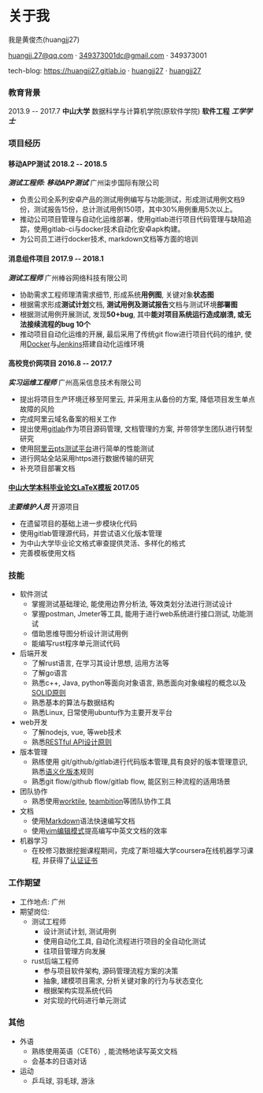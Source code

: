 # 关于我

我是黄俊杰(huangjj27<i class="fa fa-male" aria-hidden="true"></i>)
<!-- <i class="fa fa-phone" aria-hidden="true"></i> (+86)188-1948-1262 · -->
<i class="fa fa-envelope-o" aria-hidden="true"></i> <huangjj.27@qq.com> · <i class="fa fa-envelope-o" aria-hidden="true"></i> <349373001dc@gmail.com> · <i class="fa fa-qq" aria-hidden="true"></i> 349373001

<i class="fa fa-book" aria-hidden="true"></i> tech-blog: <https://huangjj27.gitlab.io> · <i class="fa fa-github" aria-hidden="true"></i> [huangjj27](https://github.com/huangjj27) · <i class="fa fa-gitlab" aria-hidden="true"></i> [huangjj27](https://gitlab.com/huangjj27)

### <i class="fa fa-graduation-cap" aria-hidden="true"></i> 教育背景
2013.9 -- 2017.7 **中山大学** 数据科学与计算机学院(原软件学院) **软件工程** **_工学学士_**

### <i class="fa fa-users" aria-hidden="true"></i> 项目经历

#### 移动APP测试 2018.2 -- 2018.5
**_测试工程师: 移动APP测试_** 广州柒步国际有限公司
- 负责公司全系列安卓产品的测试用例编写与功能测试，形成测试用例文档9份，测试报告15份，总计测试用例150项，其中30%用例重用5次以上。
- 推动公司项目管理与自动化运维部署，使用gitlab进行项目代码管理与缺陷追踪，使用gitlab-ci与docker技术自动化安卓apk构建。
- 为公司员工进行docker技术, markdown文档等方面的培训

#### 消息组件项目 2017.9 -- 2018.1
**_测试工程师_** 广州棒谷网络科技有限公司

- 协助需求工程师理清需求细节, 形成系统**用例图**, 关键对象**状态图**
- 根据需求形成**测试计划**文档, **测试用例及测试报告**文档与测试环境**部署图**
- 根据测试用例开展测试, 发现**50+bug**, 其中**能对项目系统运行造成崩溃, 或无法接续流程的bug 10个**
- 推动项目自动化运维的开展, 最后采用了传统git flow进行项目代码的维护, 使用[Docker]与[Jenkins]搭建自动化运维环境

#### 高校竞价网项目 2016.8 -- 2017.7
**_实习运维工程师_** 广州高采信息技术有限公司

- 提出将项目生产环境迁移至阿里云, 并采用主从备份的方案, 降低项目发生单点故障的风险
- 完成阿里云域名备案的相关工作
- 提出使用[gitlab]作为项目源码管理, 文档管理的方案, 并带领学生团队进行转型研究
- 使用[阿里云pts测试平台]进行简单的性能测试
- 进行网站全站采用https进行数据传输的研究
- 补充项目部署文档

#### [中山大学本科毕业论文LaTeX模板] 2017.05
**_主要维护人员_** 开源项目

- 在遗留项目的基础上进一步模块化代码
- 使用gitlab管理源代码，并尝试语义化版本管理
- 为中山大学毕业论文格式审查提供灵活、多样化的格式
- 完善模板使用文档

[Docker]: https://www.docker.com/
[Jenkins]: https://jenkins.io/
[gitlab]: https://about.gitlab.com
[阿里云pts测试平台]: https://www.aliyun.com/product/pts
[中山大学本科毕业论文LaTeX模板]: https://gitlab.com/sysu-gitlab/latex-group/thesis

### <i class="fa fa-cogs" aria-hidden="true"></i> 技能
- 软件测试
    - 掌握测试基础理论, 能使用边界分析法, 等效类划分法进行测试设计
    - 掌握postman, Jmeter等工具, 能用于进行web系统进行接口测试, 功能测试
    - 借助思维导图分析设计测试用例
    - 能编写rust程序单元测试代码
- 后端开发
    - 了解rust语言, 在学习其设计思想, 运用方法等
    - 了解go语言
    - 熟悉c++, Java, python等面向对象语言, 熟悉面向对象编程的概念以及[SOLID原则]
    - 熟悉基本的算法与数据结构
    - 熟悉Linux, 日常使用ubuntu作为主要开发平台
- web开发
    - 了解nodejs, vue, 等web技术
    - 熟悉[RESTful API设计原则]
- 版本管理
    - 熟练使用 git/github/gitlab进行代码版本管理,具有良好的版本管理意识, 熟悉[语义化版本]规则
    - 熟悉git flow/github flow/gitlab flow, 能区别三种流程的适用场景
- 团队协作
    - 熟悉使用[worktile], [teambition]等团队协作工具
- 文档
    - 使用[Markdown]语法快速编写文档
    - 使用[vim编辑模式]提高编写中英文文档的效率
- 机器学习
    - 在校修习数据挖掘课程期间，完成了斯坦福大学coursera在线机器学习课程, 并获得了[认证证书](https://www.coursera.org/account/accomplishments/certificate/H6YXN2KDFRRD)

[RESTful API设计原则]: http://www.ruanyifeng.com/blog/2014/05/restful_api.html
[SOLID原则]: https://en.wikipedia.org/wiki/SOLID_(object-oriented_design)
[语义化版本]: http://semver.org/lang/zh-CN/
[worktile]: https://worktile.com/
[teambition]: https://www.teambition.com/
[Markdown]: http://www.appinn.com/markdown/
[vim编辑模式]: https://huangjj27.gitlab.io/posts/elegent-sublime/

### <i class="fa fa-heart" aria-hidden="true"></i> 工作期望
- 工作地点: 广州
- 期望岗位:
    - 测试工程师
        - 设计测试计划, 测试用例
        - 使用自动化工具, 自动化流程进行项目的全自动化测试
        - 往项目管理方向发展
    - rust后端工程师
        - 参与项目软件架构, 源码管理流程方案的决策
        - 抽象, 建模项目需求, 分析关键对象的行为与状态变化
        - 根据架构实现系统代码
        - 对实现的代码进行单元测试

### <i class="fa fa-info" aria-hidden="true"></i> 其他
- 外语
    - 熟练使用英语（CET6）, 能流畅地读写英文文档
    - 会基本的日语对话
- 运动
    - 乒乓球, 羽毛球, 游泳
